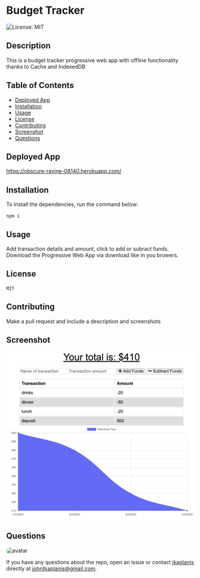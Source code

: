
# Budget Tracker
![License: MIT](https://img.shields.io/badge/License-MIT-blue.svg)

## Description

This is a budget tracker progressive web app with offline functionality thanks to Cache and IndexedDB


## Table of Contents

- [Deployed App](#deployedapp)
- [Installation](#installation)
- [Usage](#usage)
- [License](#license)
- [Contributing](#contributing)
- [Screenshot](#screenshot)
- [Questions](#questions)

## Deployed App

https://obscure-ravine-08140.herokuapp.com/

## Installation

To install the dependencies, run the command below:

```
npm i
```

## Usage

Add transaction details and amount, click to add or subract funds. Download the Progressive Web App via download like in you browers.

## License

```
MIT
```

## Contributing

Make a pull request and include a description and screenshots

## Screenshot

![screenshot](/public/assets/screenshot.png)

## Questions

<img src="https://avatars0.githubusercontent.com/u/60801135?v=4" alt="avatar" style="border-radius: 64px" width="60"/>

If you have any questions about the repo, open an issue or contact [jkaplanis](https://github.com/jkaplanis) directly at [johntkaplanis@gmail.com](mailto:johntkaplanis@gmail.com).